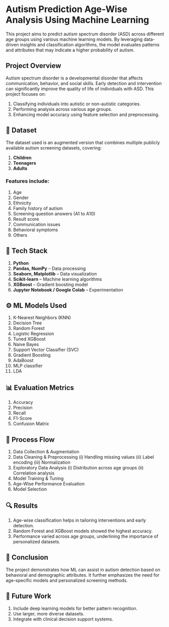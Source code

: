 # Autism Prediction Age-Wise Analysis Using Machine Learning

This project aims to predict autism spectrum disorder (ASD) across different age groups using various machine learning models. By leveraging data-driven insights and classification algorithms, the model evaluates patterns and attributes that may indicate a higher probability of autism.

##  Project Overview

Autism spectrum disorder is a developmental disorder that affects communication, behavior, and social skills. Early detection and intervention can significantly improve the quality of life of individuals with ASD. This project focuses on:

1. Classifying individuals into autistic or non-autistic categories.
2. Performing analysis across various age groups.
3. Enhancing model accuracy using feature selection and preprocessing.

## 📁 Dataset

The dataset used is an augmented version that combines multiple publicly available autism screening datasets, covering:

1. **Children**
2. **Teenagers**
3. **Adults**

### Features include:

1. Age
2. Gender
3. Ethnicity
4. Family history of autism
5. Screening question answers (A1 to A10)
6. Result score
7. Communication issues
8. Behavioral symptoms
9. Others

## 🧰 Tech Stack

1. **Python**
2. **Pandas, NumPy** – Data processing
3. **Seaborn, Matplotlib** – Data visualization
4. **Scikit-learn** – Machine learning algorithms
5. **XGBoost** – Gradient boosting model
6. **Jupyter Notebook / Google Colab** – Experimentation

## ⚙️ ML Models Used

1. K-Nearest Neighbors (KNN)
2. Decision Tree
3. Random Forest
4. Logistic Regression
5. Tuned XGBoost
6. Naive Bayes
7. Support Vector Classifier (SVC)
8. Gradient Boosting
9. AdaBoost
10. MLP classifier
11. LDA

## 📊 Evaluation Metrics

1. Accuracy
2. Precision
3. Recall
4. F1-Score
5. Confusion Matrix

## 🧪 Process Flow

1. Data Collection & Augmentation
2. Data Cleaning & Preprocessing
   (i) Handling missing values
   (ii) Label encoding
   (iii) Normalization
3. Exploratory Data Analysis
   (i) Distribution across age groups
   (ii) Correlation analysis
4. Model Training & Tuning
5. Age-Wise Performance Evaluation
6. Model Selection

## 🔍 Results

1. Age-wise classification helps in tailoring interventions and early detection.
2. Random Forest and XGBoost models showed the highest accuracy.
3. Performance varied across age groups, underlining the importance of personalized datasets.

## 📌 Conclusion

The project demonstrates how ML can assist in autism detection based on behavioral and demographic attributes. It further emphasizes the need for age-specific models and personalized screening methods.

## 🏁 Future Work

1. Include deep learning models for better pattern recognition.
2. Use larger, more diverse datasets.
3. Integrate with clinical decision support systems.



